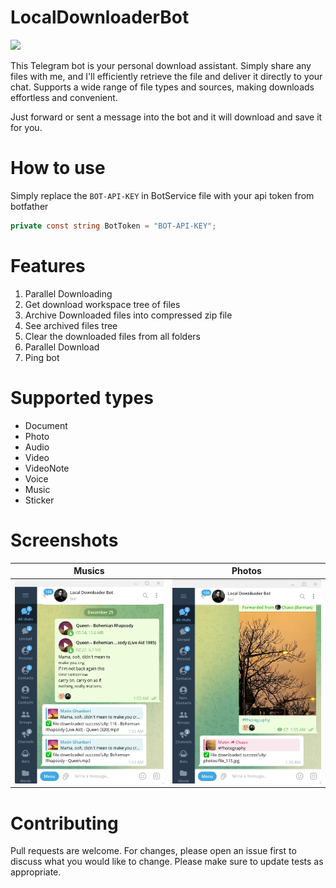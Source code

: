 # LocalDownloaderBot

![](https://dynomapper.com/images/How_to_Download_a_Website_banner_2.jpg)


This Telegram bot is your personal download assistant. 
Simply share any files with me, and I'll efficiently retrieve the file and deliver it directly to your chat. 
Supports a wide range of file types and sources, making downloads effortless and convenient.

Just forward or sent a message into the bot and it will download and save it for you.

# How to use
Simply replace the `BOT-API-KEY` in BotService file with your api token from botfather
```csharp
private const string BotToken = "BOT-API-KEY";
```

# Features
1. Parallel Downloading
2. Get download workspace tree of files
3. Archive Downloaded files into compressed zip file
4. See archived files tree
5. Clear the downloaded files from all folders
6. Parallel Download
7. Ping bot

# Supported types
- Document
- Photo
- Audio
- Video
- VideoNote
- Voice
- Music
- Sticker

# Screenshots

Musics | Photos
--- | ---
![](https://raw.githubusercontent.com/MatinGhanbari/LocalDownloaderBot/refs/heads/main/assets/images/image-1.png) | ![](https://raw.githubusercontent.com/MatinGhanbari/LocalDownloaderBot/refs/heads/main/assets/images/image-2.png)

# Contributing
Pull requests are welcome. For changes, please open an issue first to discuss what you would like to change. Please make sure to update tests as appropriate.
